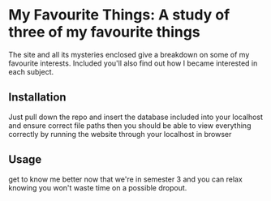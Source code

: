 # My Favourite Things: A study of three of my favourite things

The site and all its mysteries enclosed give a breakdown on some of my favourite interests. Included you'll also find out how I became interested in each subject.

## Installation

Just pull down the repo and insert the database included into your localhost and ensure correct file paths then you should be able to view everything correctly by running the website through your localhost in browser

## Usage

get to know me better now that we're in semester 3 and you can relax knowing you won't waste time on a possible dropout.
